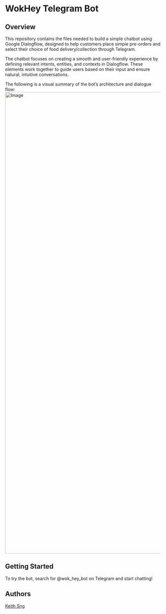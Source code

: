 # WokHey Telegram Bot

## Overview
This repository contains the files needed to build a simple chatbot using Google Dialogflow, designed to help customers place simple pre-orders and select their choice of food delivery/collection through Telegram.

The chatbot focuses on creating a smooth and user-friendly experience by defining relevant intents, entities, and contexts in Dialogflow. These elements work together to guide users based on their input and ensure natural, intuitive conversations.

The following is a visual summary of the bot’s architecture and dialogue flow:
<img width="1494" alt="Image" src="https://github.com/user-attachments/assets/30119f5a-1c00-49a4-9346-2c5abfe37d7c" />

## Getting Started
To try the bot, search for @wok_hey_bot on Telegram and start chatting!

## Authors
[Keith Sng](keith.sngth@gmail.com)
